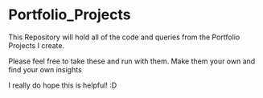 # Portfolio_Projects

This Repository will hold all of the code and queries from the Portfolio Projects I create.

Please feel free to take these and run with them. Make them your own and find your own insights

I really do hope this is helpful! :D

